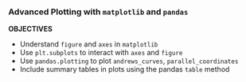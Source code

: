### Advanced Plotting with `matplotlib` and `pandas`

**OBJECTIVES**

- Understand `figure` and `axes` in `matplotlib`
- Use `plt.subplots` to interact with `axes` and `figure`
- Use `pandas.plotting` to plot `andrews_curves`, `parallel_coordinates`
- Include summary tables in plots using the pandas `table` method